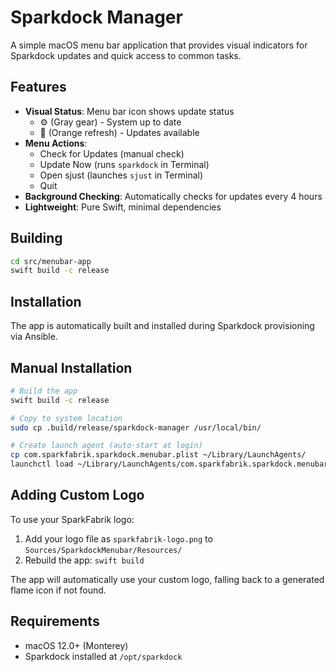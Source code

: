 # Sparkdock Manager

A simple macOS menu bar application that provides visual indicators for Sparkdock updates and quick access to common tasks.

## Features

- **Visual Status**: Menu bar icon shows update status
  - ⚙️ (Gray gear) - System up to date  
  - 🔄 (Orange refresh) - Updates available
- **Menu Actions**:
  - Check for Updates (manual check)
  - Update Now (runs `sparkdock` in Terminal)
  - Open sjust (launches `sjust` in Terminal)
  - Quit
- **Background Checking**: Automatically checks for updates every 4 hours
- **Lightweight**: Pure Swift, minimal dependencies

## Building

```bash
cd src/menubar-app
swift build -c release
```

## Installation

The app is automatically built and installed during Sparkdock provisioning via Ansible.

## Manual Installation

```bash
# Build the app
swift build -c release

# Copy to system location
sudo cp .build/release/sparkdock-manager /usr/local/bin/

# Create launch agent (auto-start at login)
cp com.sparkfabrik.sparkdock.menubar.plist ~/Library/LaunchAgents/
launchctl load ~/Library/LaunchAgents/com.sparkfabrik.sparkdock.menubar.plist
```

## Adding Custom Logo

To use your SparkFabrik logo:

1. Add your logo file as `sparkfabrik-logo.png` to `Sources/SparkdockMenubar/Resources/`
2. Rebuild the app: `swift build`

The app will automatically use your custom logo, falling back to a generated flame icon if not found.

## Requirements

- macOS 12.0+ (Monterey)
- Sparkdock installed at `/opt/sparkdock`